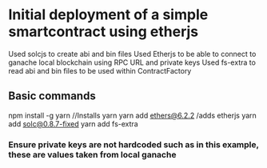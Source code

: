# Initial deployment of a simple smartcontract using etherjs

Used solcjs to create abi and bin files
Used Etherjs to be able to connect to ganache local blockchain using RPC URL and private keys
Used fs-extra to read abi and bin files to be used within ContractFactory

## Basic commands

npm install -g yarn //Installs yarn
yarn add ethers@6.2.2 /adds etherjs
yarn add solc@0.8.7-fixed
yarn add fs-extra

### Ensure private keys are not hardcoded such as in this example, these are values taken from local ganache
